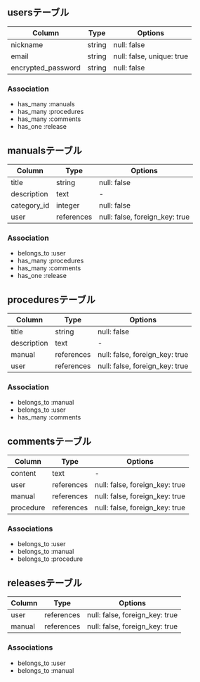 ## usersテーブル

| Column             | Type   | Options                   |
| ------------------ | ------ | ------------------------- |
| nickname           | string | null: false               |
| email              | string | null: false, unique: true |
| encrypted_password | string | null: false               |

### Association

- has_many :manuals
- has_many :procedures
- has_many :comments
- has_one :release

## manualsテーブル

| Column      | Type       | Options                        |
| ----------- | ---------- | ------------------------------ |
| title       | string     | null: false                    |
| description | text       | -                              |
| category_id | integer    | null: false                    |
| user        | references | null: false, foreign_key: true |

### Association

- belongs_to :user
- has_many :procedures
- has_many :comments
- has_one :release

## proceduresテーブル

| Column      | Type       | Options                        |
| ----------- | ---------- | ------------------------------ |
| title       | string     | null: false                    |
| description | text       | -                              |
| manual      | references | null: false, foreign_key: true |
| user        | references | null: false, foreign_key: true |

### Association

- belongs_to :manual
- belongs_to :user
- has_many :comments

## commentsテーブル

| Column    | Type       | Options                        |
| --------- | ---------- | ------------------------------ |
| content   | text       | -                              |
| user      | references | null: false, foreign_key: true |
| manual    | references | null: false, foreign_key: true |
| procedure | references | null: false, foreign_key: true |

### Associations

- belongs_to :user
- belongs_to :manual
- belongs_to :procedure

## releasesテーブル

| Column | Type       | Options                        |
| ------ | ---------- | ------------------------------ |
| user   | references | null: false, foreign_key: true |
| manual | references | null: false, foreign_key: true |

### Associations

- belongs_to :user
- belongs_to :manual